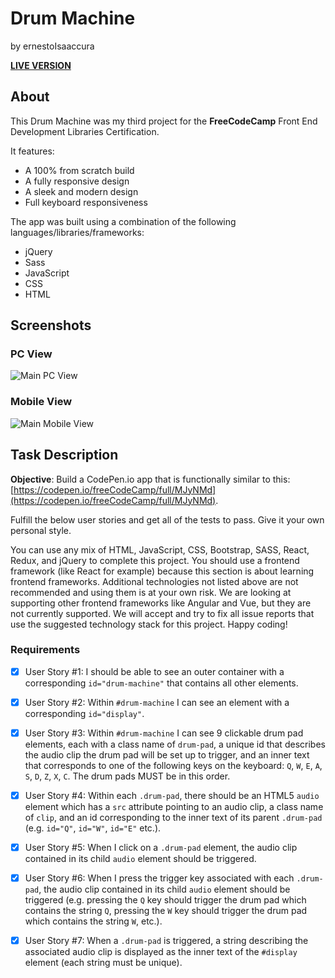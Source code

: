 # Drum Machine

by ernestoIsaaccura

**[LIVE VERSION](https://isaaccuraernesto.github.io/fcc-drum-machine/)**

## About

This Drum Machine was my third project for the **FreeCodeCamp** Front End Development Libraries Certification.

It features:

- A 100% from scratch build
- A fully responsive design
- A sleek and modern design
- Full keyboard responsiveness

The app was built using a combination of the following languages/libraries/frameworks:

- jQuery
- Sass
- JavaScript
- CSS
- HTML

## Screenshots

### PC View

![Main PC View](https://i.imgur.com/74jj90x.jpg?1 'Main PC View')

### Mobile View

![Main Mobile View](https://i.imgur.com/3zhGhnt.png?1 'Main Mobile View')

## Task Description

**Objective**: Build a CodePen.io app that is functionally similar to this: [https://codepen.io/freeCodeCamp/full/MJyNMd](https://codepen.io/freeCodeCamp/full/MJyNMd).

Fulfill the below user stories and get all of the tests to pass. Give it your own personal style.

You can use any mix of HTML, JavaScript, CSS, Bootstrap, SASS, React, Redux, and jQuery to complete this project. You should use a frontend framework (like React for example) because this section is about learning frontend frameworks. Additional technologies not listed above are not recommended and using them is at your own risk. We are looking at supporting other frontend frameworks like Angular and Vue, but they are not currently supported. We will accept and try to fix all issue reports that use the suggested technology stack for this project. Happy coding!

### Requirements

- [x] User Story #1: I should be able to see an outer container with a corresponding `id="drum-machine"` that contains all other elements.

- [x] User Story #2: Within `#drum-machine` I can see an element with a corresponding `id="display"`.

- [x] User Story #3: Within `#drum-machine` I can see 9 clickable drum pad elements, each with a class name of `drum-pad`, a unique id that describes the audio clip the drum pad will be set up to trigger, and an inner text that corresponds to one of the following keys on the keyboard: `Q`, `W`, `E`, `A`, `S`, `D`, `Z`, `X`, `C`. The drum pads MUST be in this order.

- [x] User Story #4: Within each `.drum-pad`, there should be an HTML5 `audio` element which has a `src` attribute pointing to an audio clip, a class name of `clip`, and an id corresponding to the inner text of its parent `.drum-pad` (e.g. `id="Q"`, `id="W"`, `id="E"` etc.).

- [x] User Story #5: When I click on a `.drum-pad` element, the audio clip contained in its child `audio` element should be triggered.

- [x] User Story #6: When I press the trigger key associated with each `.drum-pad`, the audio clip contained in its child `audio` element should be triggered (e.g. pressing the `Q` key should trigger the drum pad which contains the string `Q`, pressing the `W` key should trigger the drum pad which contains the string `W`, etc.).

- [x] User Story #7: When a `.drum-pad` is triggered, a string describing the associated audio clip is displayed as the inner text of the `#display` element (each string must be unique).
